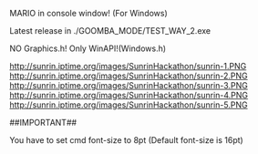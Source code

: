 MARIO in console window! (For Windows)

Latest release in ./GOOMBA_MODE/TEST_WAY_2.exe

NO Graphics.h! Only WinAPI!(Windows.h)


http://sunrin.iptime.org/images/SunrinHackathon/sunrin-1.PNG
http://sunrin.iptime.org/images/SunrinHackathon/sunrin-2.PNG
http://sunrin.iptime.org/images/SunrinHackathon/sunrin-3.PNG
http://sunrin.iptime.org/images/SunrinHackathon/sunrin-4.PNG
http://sunrin.iptime.org/images/SunrinHackathon/sunrin-5.PNG


##IMPORTANT##

You have to set cmd font-size to 8pt (Default font-size is 16pt)

